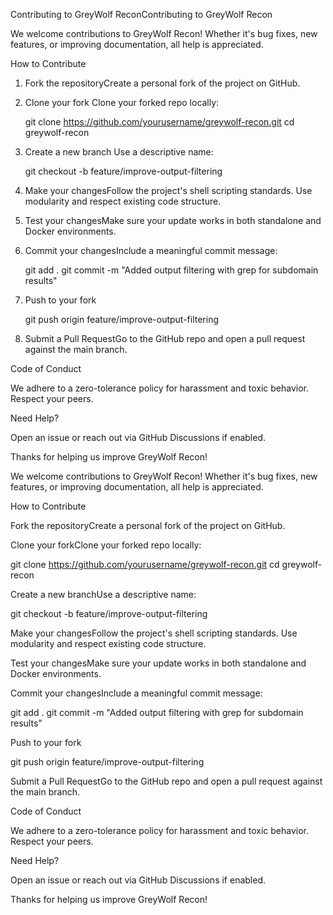 Contributing to GreyWolf ReconContributing to GreyWolf Recon

We welcome contributions to GreyWolf Recon! Whether it's bug fixes, new features, or improving documentation, all help is appreciated.

How to Contribute

1. Fork the repositoryCreate a personal fork of the project on GitHub.

2. Clone your fork
Clone your forked repo locally:

	git clone https://github.com/yourusername/greywolf-recon.git
	cd greywolf-recon

3. Create a new branch
Use a descriptive name:

	git checkout -b feature/improve-output-filtering

4. Make your changesFollow the project's shell scripting standards. Use modularity and respect existing code structure.

5. Test your changesMake sure your update works in both standalone and Docker environments.

6. Commit your changesInclude a meaningful commit message:

	git add .
	git commit -m "Added output filtering with grep for subdomain results"

7. Push to your fork

	git push origin feature/improve-output-filtering

8. Submit a Pull RequestGo to the GitHub repo and open a pull request against the main branch.

Code of Conduct

We adhere to a zero-tolerance policy for harassment and toxic behavior. Respect your peers.

Need Help?

Open an issue or reach out via GitHub Discussions if enabled.

Thanks for helping us improve GreyWolf Recon!

We welcome contributions to GreyWolf Recon! Whether it's bug fixes, new features, or improving documentation, all help is appreciated.

How to Contribute

Fork the repositoryCreate a personal fork of the project on GitHub.

Clone your forkClone your forked repo locally:

git clone https://github.com/yourusername/greywolf-recon.git
cd greywolf-recon

Create a new branchUse a descriptive name:

git checkout -b feature/improve-output-filtering

Make your changesFollow the project's shell scripting standards. Use modularity and respect existing code structure.

Test your changesMake sure your update works in both standalone and Docker environments.

Commit your changesInclude a meaningful commit message:

git add .
git commit -m "Added output filtering with grep for subdomain results"

Push to your fork

git push origin feature/improve-output-filtering

Submit a Pull RequestGo to the GitHub repo and open a pull request against the main branch.

Code of Conduct

We adhere to a zero-tolerance policy for harassment and toxic behavior. Respect your peers.

Need Help?

Open an issue or reach out via GitHub Discussions if enabled.

Thanks for helping us improve GreyWolf Recon!
